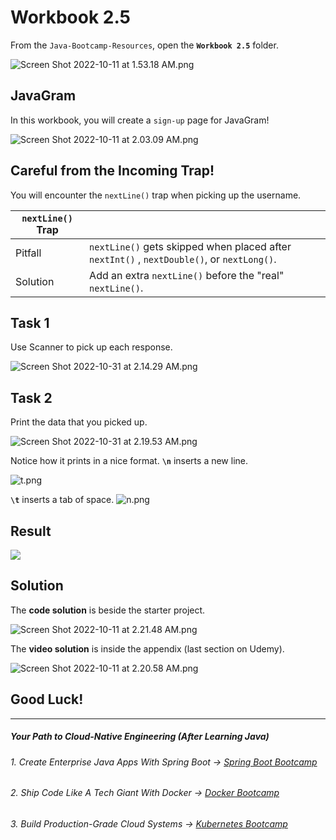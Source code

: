 # Workbook 2.5

From the `Java-Bootcamp-Resources`, open the **`Workbook 2.5`** folder.

![Screen Shot 2022-10-11 at 1.53.18 AM.png](https://firebasestorage.googleapis.com/v0/b/learnthepart-75aed.appspot.com/o/images%2Fb52e3cf0-6e8e-412a-a9e4-39a66840b6cc?alt=media&token=988927d9-69b6-4e66-b823-37fc1554b3f4)

JavaGram
---------

In this workbook, you will create a `sign-up` page for JavaGram!

![Screen Shot 2022-10-11 at 2.03.09 AM.png](https://firebasestorage.googleapis.com/v0/b/learnthepart-75aed.appspot.com/o/images%2F6da79766-cf67-4fdc-9cbd-c51ccbdd929a?alt=media&token=26b50a44-7657-4589-9469-16c94beb7475)

## Careful from the Incoming **Trap**!

You will encounter the `nextLine()` trap when picking up the username. 

|`nextLine()` Trap | |
| --- | --- |
| Pitfall  | `nextLine()` gets skipped when placed after `nextInt()` , `nextDouble()`, or `nextLong()`. 
| Solution  |Add an extra `nextLine()` before the "real" `nextLine()`.

## **Task 1**
Use Scanner to pick up each response.

![Screen Shot 2022-10-31 at 2.14.29 AM.png](https://firebasestorage.googleapis.com/v0/b/learnthepart-75aed.appspot.com/o/images%2F3635496f-1319-4396-9945-67a902ddf02f?alt=media&token=e9c5cbc1-e0bd-4242-bd01-d68e04de705f)

## **Task 2**

Print the data that you picked up.

![Screen Shot 2022-10-31 at 2.19.53 AM.png](https://firebasestorage.googleapis.com/v0/b/learnthepart-75aed.appspot.com/o/images%2F1551b9c1-2d93-40bd-a2c9-0bf5745cff01?alt=media&token=fa33a2d9-1593-4f0f-9cf8-5f9c50e2dd8c)

Notice how it prints in a nice format. **`\n`** inserts a new line.

![t.png](https://firebasestorage.googleapis.com/v0/b/learnthepart-75aed.appspot.com/o/images%2F3f86967b-2491-4f9a-ba7b-738f12781adc?alt=media&token=2d597ada-6edb-4605-a467-56d065199ead)

**`\t`** inserts a tab of space.
![n.png](https://firebasestorage.googleapis.com/v0/b/learnthepart-75aed.appspot.com/o/images%2F55e09b06-0a98-4827-8041-ee31121030f1?alt=media&token=c83ea4e3-3450-4e6d-860f-a7e580b7e464)


## Result

![](https://firebasestorage.googleapis.com/v0/b/learnthepart-75aed.appspot.com/o/images%2F40d52b6f-3edc-4e4f-a850-c01cc03ae857?alt=media&token=69930f78-d549-4eec-9f0d-0146296cf6ce)

## Solution

The **code solution** is beside the starter project.

![Screen Shot 2022-10-11 at 2.21.48 AM.png](https://firebasestorage.googleapis.com/v0/b/learnthepart-75aed.appspot.com/o/images%2F5823c746-a112-49ed-8fd2-2c08db21f72f?alt=media&token=1df9edbe-66d1-4193-b0f3-7742994b1d8d)

The **video solution** is inside the appendix (last section on Udemy).

![Screen Shot 2022-10-11 at 2.20.58 AM.png](https://firebasestorage.googleapis.com/v0/b/learnthepart-75aed.appspot.com/o/images%2F701500d8-3a0a-45fa-897f-7dafbd5d4bc6?alt=media&token=4cc4e90f-d9f3-4f04-b84d-887e9ef22352)

## Good Luck!
-------
##### Your Path to Cloud-Native Engineering (After Learning Java)
###### 1. Create Enterprise Java Apps With Spring Boot → [Spring Boot Bootcamp](https://www.udemy.com/course/the-complete-spring-boot-development-bootcamp/?couponCode=SPRING_BOOTCAMP)
###### 2. Ship Code Like A Tech Giant With Docker → [Docker Bootcamp](https://www.udemy.com/course/docker-bootcamp-conquer-docker-with-real-world-projects/?couponCode=DOCKER_BOOTCAMP)
###### 3. Build Production-Grade Cloud Systems → [Kubernetes Bootcamp](https://kubernetestraining.io/)